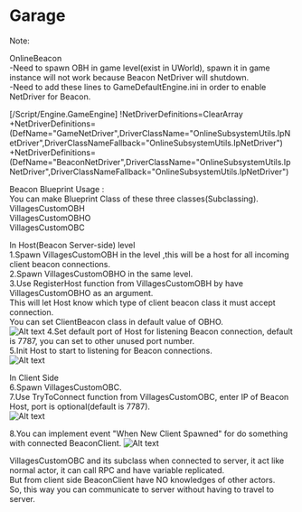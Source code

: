 # Garage

Note:

OnlineBeacon<br />
-Need to spawn OBH in game level(exist in UWorld), spawn it in game instance will not work because Beacon NetDriver will shutdown.<br />
-Need to add these lines to GameDefaultEngine.ini in order to enable NetDriver for Beacon.<br />

[/Script/Engine.GameEngine]
!NetDriverDefinitions=ClearArray
+NetDriverDefinitions=(DefName="GameNetDriver",DriverClassName="OnlineSubsystemUtils.IpNetDriver",DriverClassNameFallback="OnlineSubsystemUtils.IpNetDriver")
+NetDriverDefinitions=(DefName="BeaconNetDriver",DriverClassName="OnlineSubsystemUtils.IpNetDriver",DriverClassNameFallback="OnlineSubsystemUtils.IpNetDriver")

Beacon Blueprint Usage  :<br /> 
You can make Blueprint Class of these three classes(Subclassing).<br />
VillagesCustomOBH<br />
VillagesCustomOBHO<br />
VillagesCustomOBC<br />

In Host(Beacon Server-side) level<br />
1.Spawn VillagesCustomOBH in the level ,this will be a host for all incoming client beacon connections.<br />
2.Spawn VillagesCustomOBHO in the same level.<br />
3.Use RegisterHost function from VillagesCustomOBH by have VillagesCustomOBHO as an argument.<br />
This will let Host know which type of client beacon class it must accept connection.<br />
You can set ClientBeacon class in default value of OBHO.<br />
![Alt text](/TutorialPictures/beacon4.PNG?raw=true "default class")
4.Set default port of Host for listening Beacon connection, default is 7787, you can set to other unused port number.<br />
5.Init Host to start to listening for Beacon connections.<br />
![Alt text](/TutorialPictures/beacon1.PNG?raw=true "in level Blueprint")

In Client Side<br />
6.Spawn VillagesCustomOBC.<br />
7.Use TryToConnect function from VillagesCustomOBC, enter IP of Beacon Host, port is optional(default is 7787).<br />
![Alt text](/TutorialPictures/beacon2.PNG?raw=true "client side")

8.You can implement event "When New Client Spawned" for do something with connected BeaconClient.
![Alt text](/TutorialPictures/beacon3.PNG?raw=true)

VillagesCustomOBC and its subclass when connected to server, it act like normal actor, it can call RPC and have variable replicated.<br />
But from client side BeaconClient have NO knowledges of other actors.<br />
So, this way you can communicate to server without having to travel to server.<br />

